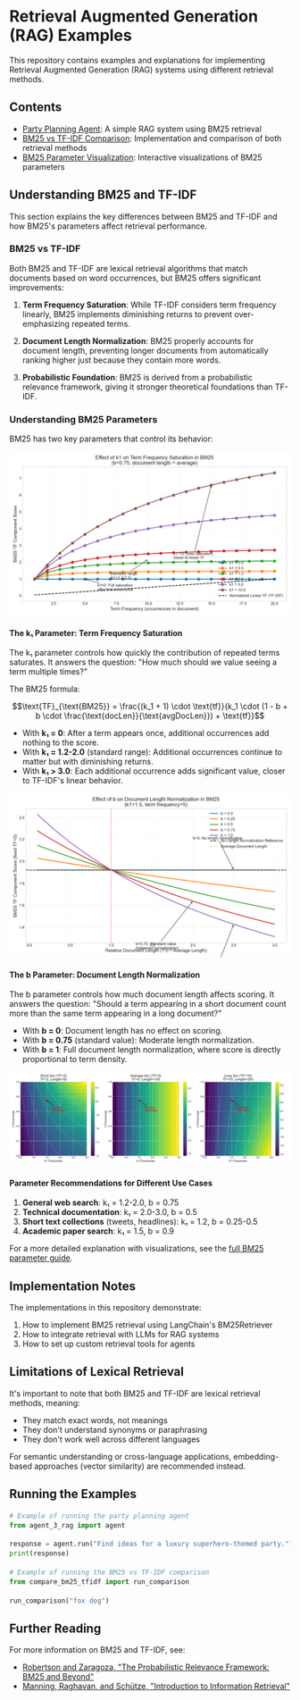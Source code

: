 # Retrieval Augmented Generation (RAG) Examples

This repository contains examples and explanations for implementing Retrieval Augmented Generation (RAG) systems using different retrieval methods.

## Contents

- [Party Planning Agent](agent_3_rag.py): A simple RAG system using BM25 retrieval
- [BM25 vs TF-IDF Comparison](compare_bm25_tfidf.py): Implementation and comparison of both retrieval methods
- [BM25 Parameter Visualization](retrievers_comparison/charts/bm25_parameter_plots.py): Interactive visualizations of BM25 parameters

## Understanding BM25 and TF-IDF

This section explains the key differences between BM25 and TF-IDF and how BM25's parameters affect retrieval performance.

### BM25 vs TF-IDF

Both BM25 and TF-IDF are lexical retrieval algorithms that match documents based on word occurrences, but BM25 offers significant improvements:

1. **Term Frequency Saturation**: While TF-IDF considers term frequency linearly, BM25 implements diminishing returns to prevent over-emphasizing repeated terms.

2. **Document Length Normalization**: BM25 properly accounts for document length, preventing longer documents from automatically ranking higher just because they contain more words.

3. **Probabilistic Foundation**: BM25 is derived from a probabilistic relevance framework, giving it stronger theoretical foundations than TF-IDF.

### Understanding BM25 Parameters

BM25 has two key parameters that control its behavior:

![Effect of k1 on Term Frequency Saturation](retrievers_comparison/charts/bm25_k1_effect.png)

#### The k₁ Parameter: Term Frequency Saturation

The k₁ parameter controls how quickly the contribution of repeated terms saturates. It answers the question: "How much should we value seeing a term multiple times?"

The BM25 formula:

$$\text{TF}_{\text{BM25}} = \frac{(k_1 + 1) \cdot \text{tf}}{k_1 \cdot (1 - b + b \cdot \frac{\text{docLen}}{\text{avgDocLen}}) + \text{tf}}$$

- With **k₁ = 0**: After a term appears once, additional occurrences add nothing to the score.
- With **k₁ = 1.2-2.0** (standard range): Additional occurrences continue to matter but with diminishing returns.
- With **k₁ > 3.0**: Each additional occurrence adds significant value, closer to TF-IDF's linear behavior.

![Effect of b on Document Length Normalization](retrievers_comparison/charts/bm25_b_effect.png)

#### The b Parameter: Document Length Normalization

The b parameter controls how much document length affects scoring. It answers the question: "Should a term appearing in a short document count more than the same term appearing in a long document?"

- With **b = 0**: Document length has no effect on scoring.
- With **b = 0.75** (standard value): Moderate length normalization.
- With **b = 1**: Full document length normalization, where score is directly proportional to term density.

![Combined Parameter Effects](retrievers_comparison/charts/bm25_parameter_heatmap.png)

#### Parameter Recommendations for Different Use Cases

1. **General web search**: k₁ = 1.2-2.0, b = 0.75
2. **Technical documentation**: k₁ = 2.0-3.0, b = 0.5
3. **Short text collections** (tweets, headlines): k₁ = 1.2, b = 0.25-0.5
4. **Academic paper search**: k₁ = 1.5, b = 0.9

For a more detailed explanation with visualizations, see the [full BM25 parameter guide](retrievers_comparison/charts/explanation_consolidated.md).

## Implementation Notes

The implementations in this repository demonstrate:

1. How to implement BM25 retrieval using LangChain's BM25Retriever
2. How to integrate retrieval with LLMs for RAG systems
3. How to set up custom retrieval tools for agents

## Limitations of Lexical Retrieval

It's important to note that both BM25 and TF-IDF are lexical retrieval methods, meaning:

- They match exact words, not meanings
- They don't understand synonyms or paraphrasing
- They don't work well across different languages

For semantic understanding or cross-language applications, embedding-based approaches (vector similarity) are recommended instead.

## Running the Examples

```python
# Example of running the party planning agent
from agent_3_rag import agent

response = agent.run("Find ideas for a luxury superhero-themed party.")
print(response)

# Example of running the BM25 vs TF-IDF comparison
from compare_bm25_tfidf import run_comparison

run_comparison("fox dog")
```

## Further Reading

For more information on BM25 and TF-IDF, see:
- [Robertson and Zaragoza, "The Probabilistic Relevance Framework: BM25 and Beyond"](https://www.staff.city.ac.uk/~sb317/papers/foundations_bm25_review.pdf)
- [Manning, Raghavan, and Schütze, "Introduction to Information Retrieval"](https://nlp.stanford.edu/IR-book/)
